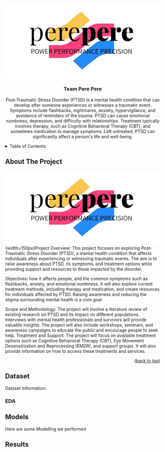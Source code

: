 <!-- Improved compatibility of back to top link: See: https://github.com/othneildrew/Best-README-Template/pull/73 -->
<a name="readme-top"></a>
<!--
*** Thanks for checking out the Best-README-Template. If you have a suggestion
*** that would make this better, please fork the repo and create a pull request
*** or simply open an issue with the tag "enhancement".
*** Don't forget to give the project a star!
*** Thanks again! Now go create something AMAZING! :D
-->



<!-- PROJECT SHIELDS -->
<!--
*** I'm using markdown "reference style" links for readability.
*** Reference links are enclosed in brackets [ ] instead of parentheses ( ).
*** See the bottom of this document for the declaration of the reference variables
*** for contributors-url, forks-url, etc. This is an optional, concise syntax you may use.
*** https://www.markdownguide.org/basic-syntax/#reference-style-links
-->




<!-- PROJECT LOGO -->
<br />
<div align="center">
  <a href="https://github.com/othneildrew/Best-README-Template">
    <img src="Logo.jpeg" alt="Logo">
  </a>

  <h3 align="center">Team Pere Pere</h3>

  <p align="center">
    
Post-Traumatic Stress Disorder (PTSD) is a mental health condition that can develop after someone experiences or witnesses a traumatic event. Symptoms include flashbacks, nightmares, anxiety, hypervigilance, and avoidance of reminders of the trauma. PTSD can cause emotional numbness, depression, and difficulty with relationships. Treatment typically involves therapy, such as Cognitive Behavioral Therapy (CBT), and sometimes medication to manage symptoms. Left untreated, PTSD can significantly affect a person's life and well-being.
    <br />
  </p>
</div>



<!-- TABLE OF CONTENTS -->
<details>
  <summary>Table of Contents</summary>
  <ol>
    <li>
      <a href="#about-the-project">About The Project</a>
      <ul>
        <li><a href="#built-with">Built With</a></li>
      </ul>
    </li>
    <li>
      <a href="#dataset">About the Dataset</a>
      <ul>
        <li><a href="#prerequisites">Prerequisites</a></li>
        <li><a href="#installation">Installation</a></li>
      </ul>
    </li>
    <li><a href="#usage">Usage</a></li>
    <li><a href="#roadmap">Roadmap</a></li>
    <li><a href="#contributing">Contributing</a></li>
    <li><a href="#acknowledgments">Acknowledgments</a></li>
  </ol>
</details>



<!-- ABOUT THE PROJECT -->
## About The Project

![Logo](Logo.jpeg){width=150px}Project Overview: This project focuses on exploring Post-Traumatic Stress Disorder (PTSD), a mental health condition that affects individuals after experiencing or witnessing traumatic events. The aim is to raise awareness about PTSD, its symptoms, and treatment options while providing support and resources to those impacted by the disorder.

Objectives: how it affects people, and the common symptoms such as flashbacks, anxiety, and emotional numbness. It will also explore current treatment methods, including therapy and medication, and create resources for individuals affected by PTSD. Raising awareness and reducing the stigma surrounding mental health is a core goal

Scope and Methodology: The project will involve a literature review of existing research on PTSD and its impact on different populations. Interviews with mental health professionals and survivors will provide valuable insights. The project will also include workshops, seminars, and awareness campaigns to educate the public and encourage people to seek help.
Treatment and Support: The project will focus on available treatment options such as Cognitive Behavioral Therapy (CBT), Eye Movement Desensitization and Reprocessing (EMDR), and support groups. It will also provide information on how to access these treatments and services.
<p align="right">(<a href="#readme-top">back to top</a>)</p>





## Dataset
Dataset Information:












### EDA






## Models

Here are some Modelling we performed






## Results













